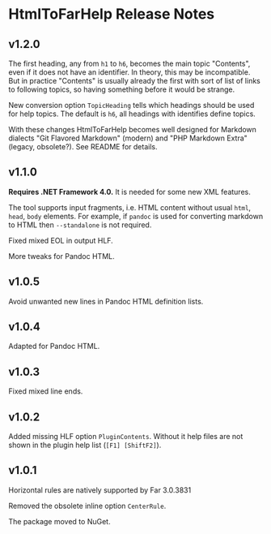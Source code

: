 # HtmlToFarHelp Release Notes

## v1.2.0

The first heading, any from `h1` to `h6`, becomes the main topic "Contents",
even if it does not have an identifier. In theory, this may be incompatible.
But in practice "Contents" is usually already the first with sort of list of
links to following topics, so having something before it would be strange.

New conversion option `TopicHeading` tells which headings should be used for
help topics. The default is `h6`, all headings with identifies define topics.

With these changes HtmlToFarHelp becomes well designed for Markdown dialects
"Git Flavored Markdown" (modern) and "PHP Markdown Extra" (legacy, obsolete?).
See README for details.

## v1.1.0

**Requires .NET Framework 4.0.** It is needed for some new XML features.

The tool supports input fragments, i.e. HTML content without usual `html`,
`head`, `body` elements. For example, if `pandoc` is used for converting
markdown to HTML then `--standalone` is not required.

Fixed mixed EOL in output HLF.

More tweaks for Pandoc HTML.

## v1.0.5

Avoid unwanted new lines in Pandoc HTML definition lists.

## v1.0.4

Adapted for Pandoc HTML.

## v1.0.3

Fixed mixed line ends.

## v1.0.2

Added missing HLF option `PluginContents`. Without it help files are not shown
in the plugin help list (`[F1] [ShiftF2]`).

## v1.0.1

Horizontal rules are natively supported by Far 3.0.3831

Removed the obsolete inline option `CenterRule`.

The package moved to NuGet.
